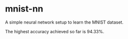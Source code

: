 # mnist-nn
A simple neural network setup to learn the MNIST dataset.

The highest accuracy achieved so far is 94.33%.
